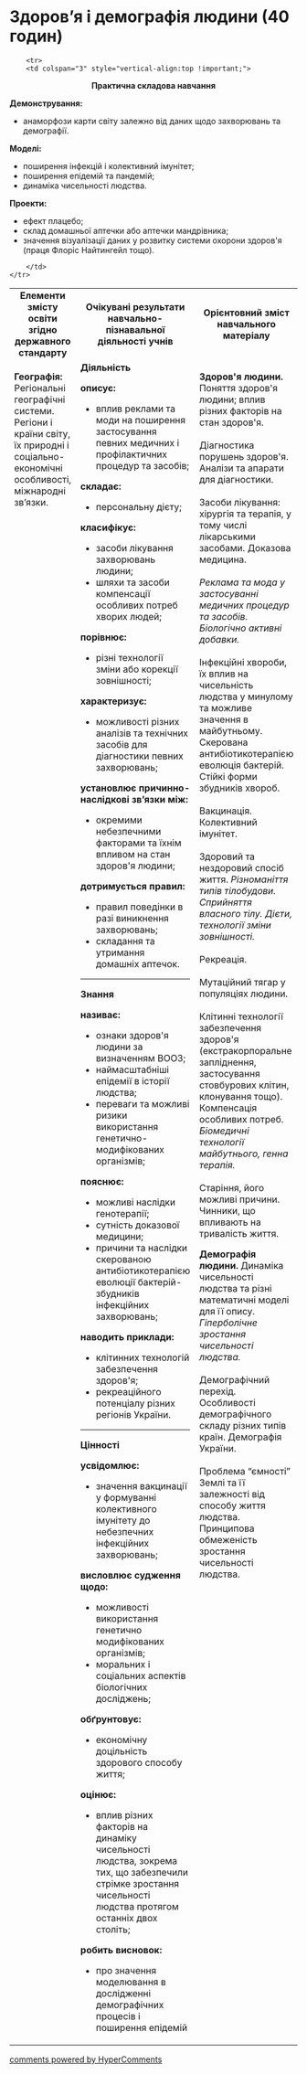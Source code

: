 <div id="hypercomments_widget" class="js-hypercomments-widget invisible"></div>

# Здоров’я і демографія людини (40 годин)

<table>
	<tr>
		<td width="35%" align="center"><b>Елементи змісту освіти згідно державного стандарту</b></td>
		<td width="35%" align="center"><b>Очікувані результати навчально-пізнавальної діяльності учнів</b></td>
		<td width="30%" align="center"><b>Орієнтовний зміст навчального матеріалу</b></td>
	</tr>
	<tr>
		<td width="35%" style="vertical-align:top !important;">
<p><b>Географія:</b>  Регіональні географічні системи.  Регіони і країни світу, їх природні і соціально-економічні особливості, міжнародні зв’язки. </p>
		</td>
		<td width="35%" style="vertical-align:top !important;">
<b>Діяльність</b><br>
    <p><b>описує: </b><br><ul>
    <li>вплив реклами та моди на поширення застосування певних  медичних і профілактичних процедур та засобів;</li>
    </ul>
    <b>складає:</b><br><ul>
    <li>персональну дієту;</li>
    </ul>
    <b>класифікує: </b><br><ul>
    <li>засоби лікування захворювань людини; </li>
    <li>шляхи та засоби компенсації особливих потреб хворих людей;</li>
    </ul>
    <b>порівнює: </b><br><ul>
    <li>різні технології зміни або корекції зовнішності;</li>
    </ul>
    <b>характеризує: </b><br><ul>
    <li>можливості різних аналізів та технічних засобів для діагностики певних захворювань;</li>
    </ul>
    <b>установлює причинно-наслідкові зв’язки між:</b><br><ul>
    <li>окремими небезпечними факторами та їхнім впливом на стан здоров'я людини;</li>
    </ul>
    <b>дотримується правил: </b><br><ul>
    <li>правил поведінки в разі виникнення захворювань;</li>
    <li>складання та утримання домашніх аптечок.</li>
    </ul></p>
		<hr>
		<b>Знання</b><br>
    <p><b>називає: </b><br><ul>
    <li>ознаки здоров'я людини за визначенням ВООЗ;</li>
    <li>наймасштабніші епідемії в історії людства;</li>
    <li>переваги та можливі ризики використання генетично-модифікованих організмів; </li>
    </ul>
    <b>пояснює: </b><br><ul>
    <li>можливі наслідки генотерапії;</li>
    <li>сутність доказової медицини;</li>
    <li>причини та наслідки скерованою антибіотикотерапією еволюції бактерій-збудників інфекційних захворювань;</li>
    </ul>
    <b>наводить приклади:</b><br><ul>
    <li>клітинних технологій забезпечення здоров'я;</li>
    <li>рекреаційного потенціалу різних регіонів України.</li>
    </ul></p>
		<hr>
				<b>Цінності</b><br>
    <p><b>усвідомлює: </b><br><ul>
    <li>значення вакцинації у формуванні колективного імунітету до небезпечних інфекційних захворювань;</li>
    </ul>
    <b>висловлює судження щодо:</b><br><ul>
    <li>можливості використання генетично модифікованих організмів; </li>
    <li>моральних і соціальних аспектів біологічних досліджень;</li>
    </ul>
    <b>обґрунтовує: </b><br><ul>
    <li>економічну доцільність здорового способу життя;</li>
    </ul>
    <b>оцінює:</b><br><ul>
    <li>вплив різних факторів на динаміку чисельності людства, зокрема тих, що забезпечили стрімке зростання чисельності людства протягом останніх двох століть;</li>
    </ul>
    <b>робить висновок:</b><br><ul>
    <li>про значення моделювання в дослідженні демографічних процесів і поширення епідемій</li>
    </ul></p>
		</td>		
		<td width="30%" style="vertical-align:top !important;">
<p><b>Здоров'я людини.</b> Поняття здоров'я людини; вплив різних факторів на стан здоров'я.<br><br>
Діагностика порушень здоров'я. Аналізи та апарати для діагностики. <br><br>
Засоби лікування: хірургія та терапія, у тому числі лікарськими засобами. Доказова медицина.<br><br>
<i>Реклама та мода у застосуванні медичних процедур та засобів. Біологічно активні добавки.</i><br><br>
Інфекційні хвороби, їх вплив на чисельність людства у минулому та можливе значення в майбутньому. Скерована антибіотикотерапією еволюція бактерій. Стійкі форми збудників хвороб. <br><br>
Вакцинація. Колективний імунітет.<br><br>
Здоровий та нездоровий спосіб життя. <i>Різноманіття типів тілобудови. Сприйняття власного тілу. Дієти, технології зміни зовнішності.</i> <br><br>
Рекреація.<br><br>
Мутаційний тягар у популяціях людини.<br><br>
Клітинні технології забезпечення здоров'я (екстракорпоральне запліднення, застосування стовбурових клітин, клонування тощо). Компенсація особливих потреб. <i>Біомедичні технології майбутнього, генна терапія.</i><br><br>
Старіння, його можливі причини. Чинники, що впливають на тривалість життя. </p>
<p><b>Демографія людини.</b> Динаміка чисельності людства та різні математичні моделі для її опису. <i>Гіперболічне зростання чисельності людства.</i> <br><br>
Демографічний перехід. Особливості демографічного складу різних типів країн. Демографія України.<br><br>
Проблема “ємності” Землі та її залежності від способу життя людства. Принципова обмеженість зростання чисельності людства.</p>
		</td>
	</tr>

		<tr>
		<td colspan="3" style="vertical-align:top !important;">
<p align="center"><b>Практична складова навчання</b></p>
<p><b>Демонстрування:</b><br>
<ul>
    <li>анаморфози карти світу залежно від даних щодо захворювань та демографії.</li>
</ul></p>
<p><b>Моделі:</b><br>
<ul>
    <li>поширення інфекцій і колективний імунітет;</li>
    <li>поширення епідемій та пандемій;</li>
    <li>динаміка чисельності людства.</li>
</ul></p>
<p><b>Проекти:</b><br>
<ul>
    <li>ефект плацебо;</li>
    <li>склад домашньої аптечки або аптечки мандрівника;</li>
    <li>значення візуалізації даних у розвитку системи  охорони здоров'я (праця Флоріс Найтингейл тощо).</li>
</ul></p>

		</td>
	</tr>
</table>





<div class="js-hypercomments-container">
<a href="http://hypercomments.com" class="hc-link" title="comments widget">comments powered by HyperComments</a>
</div>